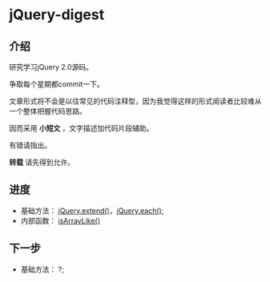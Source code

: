 # jQuery-digest

## 介绍

研究学习jQuery 2.0源码。

争取每个星期都commit一下。

文章形式将不会是以往常见的代码注释型，因为我觉得这样的形式阅读者比较难从一个整体把握代码思路。

因而采用 **小短文** ，文字描述加代码片段辅助。

有错请指出。

**转载** 请先得到允许。

## 进度

- 基础方法： [jQuery.extend()](https://github.com/CalvinChen/jQuery-digest/blob/master/article/jquery.extend.md)，[jQuery.each()](https://github.com/CalvinChen/jQuery-digest/blob/master/article/jquery.each.md);
- 内部函数： [isArrayLike()](https://github.com/CalvinChen/jQuery-digest/blob/master/article/private/isArrayLike.md)
## 下一步

- 基础方法： ?;
